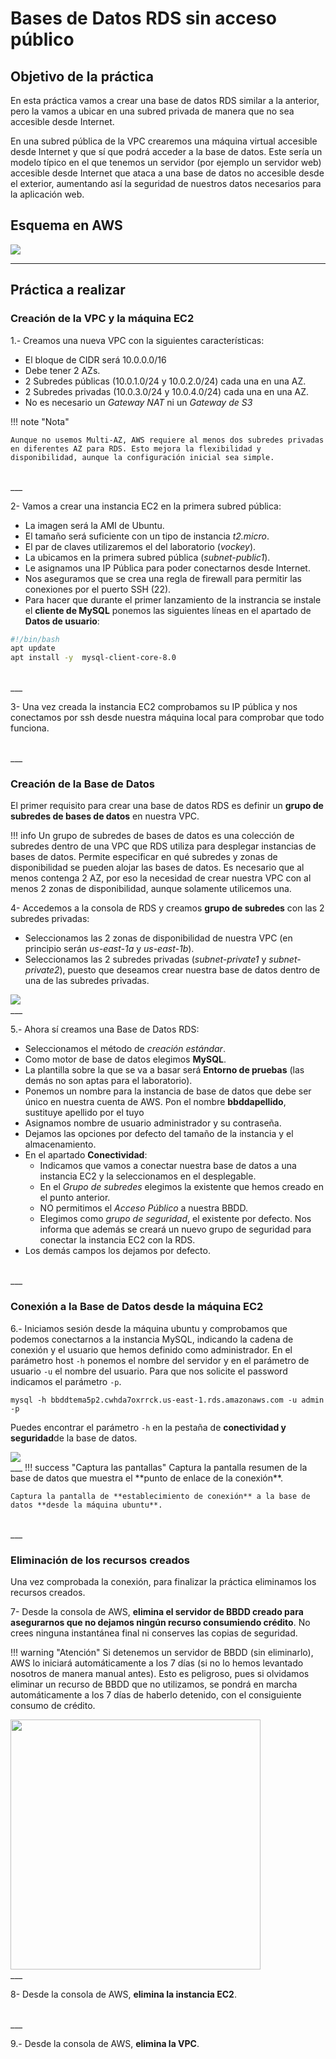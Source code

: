 # Bases de Datos RDS sin acceso público

## Objetivo de la práctica

En esta práctica vamos a crear una base de datos RDS similar a la anterior, pero la vamos a ubicar en una subred privada de manera que no sea accesible desde Internet.

En una subred pública de la VPC crearemos una máquina virtual accesible desde Internet y que sí que podrá acceder a la base de datos. Este sería un modelo típico en el que tenemos un servidor (por ejemplo un servidor web) accesible desde Internet que ataca a una base de datos no accesible desde el exterior, aumentando así la seguridad de nuestros datos necesarios para la aplicación web.

## Esquema en AWS

<img src="../images/ud05/BBDD2.drawio.png">

---
## Práctica a realizar

### Creación de la VPC y la máquina EC2

1.-	Creamos una nueva VPC con la siguientes características:

- El bloque de CIDR será 10.0.0.0/16
- Debe tener 2 AZs.
- 2 Subredes públicas (10.0.1.0/24 y 10.0.2.0/24) cada una en una AZ.
- 2 Subredes privadas (10.0.3.0/24 y 10.0.4.0/24) cada una en una AZ.
- No es necesario un *Gateway NAT* ni un *Gateway de S3*

!!! note "Nota"

    Aunque no usemos Multi-AZ, AWS requiere al menos dos subredes privadas en diferentes AZ para RDS. Esto mejora la flexibilidad y disponibilidad, aunque la configuración inicial sea simple.

<br>
___

2-	Vamos a crear una instancia EC2 en la primera subred pública:

- La imagen será la AMI de Ubuntu.
- El tamaño será suficiente con un tipo de instancia *t2.micro*.
- El par de claves utilizaremos el del laboratorio (*vockey*).
- La ubicamos en la primera subred pública (*subnet-public1*).
- Le asignamos una IP Pública para poder conectarnos desde Internet.
- Nos aseguramos que se crea una regla de firewall para permitir las conexiones por el puerto SSH (22).
- Para hacer que durante el primer lanzamiento de la instrancia se instale el **cliente de MySQL** ponemos las siguientes líneas en el apartado de **Datos de usuario**:

```bash
#!/bin/bash
apt update
apt install -y  mysql-client-core-8.0
```

<br>
___

3-	Una vez creada la instancia EC2 comprobamos su IP pública y nos conectamos por ssh desde nuestra máquina local para comprobar que todo funciona.

<br>
___

### Creación de la Base de Datos

El primer requisito para crear una base de datos RDS es definir un **grupo de subredes de bases de datos** en nuestra VPC.

!!! info
    Un grupo de subredes de bases de datos es una colección de subredes dentro de una VPC que RDS utiliza para desplegar instancias de bases de datos. Permite especificar en qué subredes y zonas de disponibilidad se pueden alojar las bases de datos. Es necesario que al menos contenga 2 AZ, por eso la necesidad de crear nuestra VPC con al menos 2 zonas de disponibilidad, aunque solamente utilicemos una.

4-	Accedemos a la consola de RDS y creamos **grupo de subredes** con las 2 subredes privadas:

- Seleccionamos las 2 zonas de disponibilidad de nuestra VPC (en principio serán *us-east-1a* y *us-east-1b*).
- Seleccionamos las 2 subredes privadas (*subnet-private1* y *subnet-private2*), puesto que deseamos crear nuestra base de datos dentro de una de las subredes privadas.

<img src="../images/ud05/BBDD2_01.png">

<br>
___

5.-	Ahora sí creamos una Base de Datos RDS:

- Seleccionamos el método de *creación estándar*.
- Como motor de base de datos elegimos **MySQL**.
- La plantilla sobre la que se va a basar será **Entorno de pruebas** (las demás no son aptas para el laboratorio).
- Ponemos un nombre para la instancia de base de datos que debe ser único en nuestra cuenta de AWS. Pon el nombre **bbddapellido**, sustituye apellido por el tuyo
- Asignamos nombre de usuario administrador y su contraseña.
- Dejamos las opciones por defecto del tamaño de la instancia y el almacenamiento.
- En el apartado **Conectividad**:
    - Indicamos que vamos a conectar nuestra base de datos a una instancia EC2 y la seleccionamos en el desplegable.
    - En el *Grupo de subredes* elegimos la existente que hemos creado en el punto anterior.
    - NO permitimos el *Acceso Público* a nuestra BBDD.
    - Elegimos como *grupo de seguridad*, el existente por defecto. Nos informa que además se creará un nuevo grupo de seguridad para conectar la instancia EC2 con la RDS.
- Los demás campos los dejamos por defecto.

<br>
___

### Conexión a la Base de Datos desde la máquina EC2

6.-	Iniciamos sesión desde la máquina ubuntu y comprobamos que podemos conectarnos a la instancia MySQL, indicando la cadena de conexión y el usuario que hemos definido como administrador. En el parámetro host `-h` ponemos el nombre del servidor y en el parámetro de usuario `-u` el nombre del usuario. Para que nos solicite el password indicamos el parámetro `-p`.

`mysql -h bbddtema5p2.cwhda7oxrrck.us-east-1.rds.amazonaws.com -u admin -p`

Puedes encontrar el parámetro `-h` en la pestaña de **conectividad y seguridad**de la base de datos.

<img src="../images/ud05/bbdd_04.png">

<br>
___  
!!! success "Captura las pantallas"
    Captura la pantalla resumen de la base de datos que muestra el **punto de enlace de la conexión**.

    Captura la pantalla de **establecimiento de conexión** a la base de datos **desde la máquina ubuntu**. 

<br>
___

### Eliminación de los recursos creados

Una vez comprobada la conexión, para finalizar la práctica eliminamos los recursos creados.

7- Desde la consola de AWS, **elimina el servidor de BBDD creado para asegurarnos que no dejamos ningún recurso consumiendo crédito**. No crees ninguna instantánea final ni conserves las copias de seguridad.

!!! warning "Atención"
    Si detenemos un servidor de BBDD (sin eliminarlo), AWS lo iniciará automáticamente a los 7 días (si no lo hemos levantado nosotros de manera manual antes). Esto es peligroso, pues si olvidamos eliminar un recurso de BBDD que no utilizamos, se pondrá en marcha automáticamente a los 7 días de haberlo detenido, con el consiguiente consumo de crédito.

<img src="../images/ud05/BBDD_03.png" width=400>

<br>
___

8- Desde la consola de AWS, **elimina la instancia EC2**.

<br>
___

9.- Desde la consola de AWS, **elimina la VPC**.

